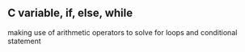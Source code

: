 ## C variable, if, else, while
making use of arithmetic operators to solve for loops and conditional statement